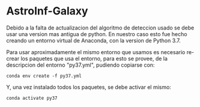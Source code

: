 # AstroInf-Galaxy

Debido a la falta de actualizacion del algoritmo de deteccion usado se debe usar una version mas antigua de python. En nuestro caso esto fue hecho creando un entorno virtual de Anaconda, con la version de Python 3.7.

Para usar aproximadamente el mismo entorno que usamos es necesario re-crear los paquetes que usa el entorno, para esto se provee, de la descripcion del entorno "py37.yml", pudiendo copiarse con:

```
conda env create -f py37.yml
```

Y, una vez instalado todos los paquetes, se debe activar el mismo:

```
conda activate py37
```
